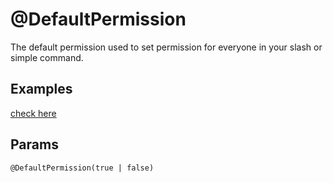 # @DefaultPermission

The default permission used to set permission for everyone in your slash or simple command.

## Examples

[check here](/decorators/permission.html)

## Params

`@DefaultPermission(true | false)`
